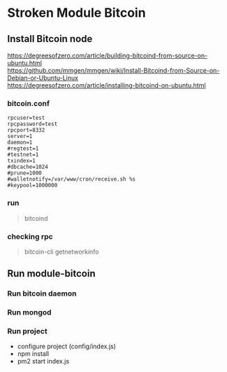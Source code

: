 # Stroken Module Bitcoin

## Install Bitcoin node
https://degreesofzero.com/article/building-bitcoind-from-source-on-ubuntu.html  
https://github.com/mmgen/mmgen/wiki/Install-Bitcoind-from-Source-on-Debian-or-Ubuntu-Linux  
https://degreesofzero.com/article/installing-bitcoind-on-ubuntu.html

### bitcoin.conf
```
rpcuser=test
rpcpassword=test
rpcport=8332
server=1
daemon=1
#regtest=1
#testnet=1
txindex=1
#dbcache=1024
#prune=1000
#walletnotify=/var/www/cron/receive.sh %s
#keypool=1000000
```

### run
>bitcoind

### checking rpc
>bitcoin-cli getnetworkinfo

## Run module-bitcoin

### Run bitcoin daemon
### Run mongod
### Run project
- configure project (config/index.js)  
- npm install  
- pm2 start index.js  
